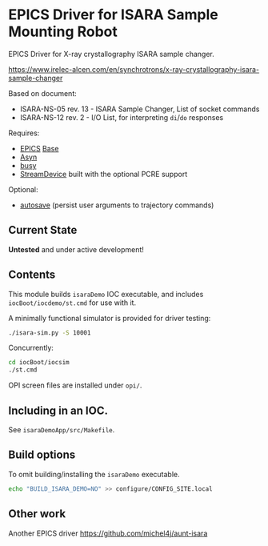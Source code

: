 # EPICS Driver for ISARA Sample Mounting Robot

EPICS Driver for X-ray crystallography ISARA sample changer.

https://www.irelec-alcen.com/en/synchrotrons/x-ray-crystallography-isara-sample-changer

Based on document:

- ISARA-NS-05 rev. 13 - ISARA Sample Changer, List of socket commands
- ISARA-NS-12 rev. 2  - I/O List, for interpreting `di`/`do` responses

Requires:

- [EPICS](https://epics-controls.org/) [Base](https://epics.anl.gov/)
- [Asyn](https://epics-modules.github.io/master/asyn/)
- [busy](https://github.com/epics-modules/busy)
- [StreamDevice](https://paulscherrerinstitute.github.io/StreamDevice/) built with the optional PCRE support

Optional:

- [autosave](https://github.com/epics-modules/autosave) (persist user arguments to trajectory commands)

## Current State

**Untested** and under active development!

## Contents

This module builds `isaraDemo` IOC executable,
and includes `iocBoot/iocdemo/st.cmd` for use with it.

A minimally functional simulator is provided for driver testing:

```sh
./isara-sim.py -S 10001
```

Concurrently:

```sh
cd iocBoot/iocsim
./st.cmd
```

OPI screen files are installed under `opi/`.

## Including in an IOC.

See `isaraDemoApp/src/Makefile`.

## Build options

To omit building/installing the `isaraDemo` executable.

```sh
echo "BUILD_ISARA_DEMO=NO" >> configure/CONFIG_SITE.local
```

## Other work

Another EPICS driver https://github.com/michel4j/aunt-isara
